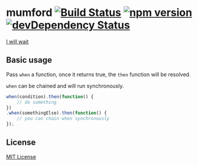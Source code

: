 # mumford [![Build Status](https://travis-ci.org/leecrossley/mumford.png?branch=master)](https://travis-ci.org/leecrossley/mumford) [![npm version](https://badge.fury.io/js/mumford.png)](https://npmjs.org/package/mumford) [![devDependency Status](https://david-dm.org/leecrossley/mumford/dev-status.png)](https://david-dm.org/leecrossley/mumford#info=devDependencies)

[I will wait](https://www.youtube.com/watch?v=rGKfrgqWcv0)

## Basic usage

Pass `when` a function, once it returns true, the `then` function will be resolved.

`when` can be chained and will run synchronously.

```js
when(condition).then(function() {
    // do something
})
.when(somethingElse).then(function() {
    // you can chain when synchronously
});
```

## License

[MIT License](http://ilee.mit-license.org)
